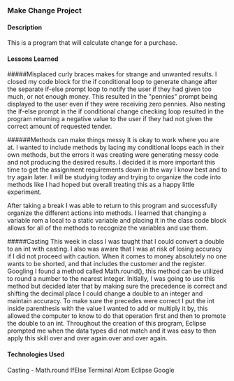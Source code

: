 ### Make Change Project

#### Description
This is a program that will calculate change for a purchase.

#### Lessons Learned

#####Misplaced curly braces makes for strange and unwanted results.
I closed my code block for the if conditional loop to generate change after the separate if-else prompt loop to notify the user if they had given too much, or not enough money. This resulted in the "pennies" prompt being displayed to the user even if they were receiving zero pennies. Also nesting the if-else prompt in the if conditional change checking loop resulted in the program returning a negative value to the user if they had not given the correct amount of requested tender.

######Methods can make things messy
It is okay to work where you are at. I wanted to include methods by lacing my conditional loops each in their own methods, but the errors it was creating were generating messy code and not producing the desired results. I decided it is more important this time to get the assignment requirements down in the way I know best and to try again later. I will be studying today and trying to organize the code into methods like I had hoped but overall treating this as a happy little experiment.

After taking a break I was able to return to this program and successfully organize the different actions into methods. I learned that changing a variable rom a local to a static variable and placing it in the class code block allows for all of the methods to recognize the variables and use them.

#####Casting
This week in class I was taught that I could convert a double to an int with casting. I also was aware that I was at risk of losing accuracy if I did not proceed with caution. When it comes to money absolutely no one wants to be shorted, and that includes the customer and the register. Googling I found a method called Math.round(), this method can be utilized to round a number to the nearest integer. Initially, I was going to use this method but decided later that by making sure the precedence is correct and shifting the decimal place I could change a double to an integer and maintain accuracy. To make sure the precedes were correct I put the int inside parenthesis with the value I wanted to add or multiply it by, this allowed the computer to know to do that operation first and then to promote the double to an int. Throughout the creation of this program, Eclipse prompted me when the data types did not match and it was easy to then apply this skill over and over again.over and over again.

#### Technologies Used
Casting -
Math.round
IfElse
Terminal
Atom
Eclipse
Google
